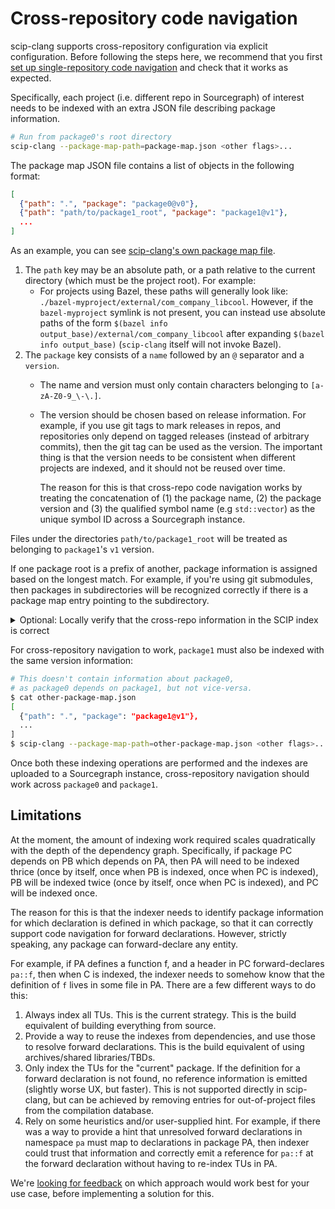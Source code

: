 # Cross-repository code navigation

scip-clang supports cross-repository configuration via explicit configuration.
Before following the steps here, we recommend that you first
[set up single-repository code navigation](/README.md#usage)
and check that it works as expected.

Specifically, each project (i.e. different repo in Sourcegraph)
of interest needs to be indexed with
an extra JSON file describing package information.

```bash
# Run from package0's root directory
scip-clang --package-map-path=package-map.json <other flags>...
```

The package map JSON file contains a list of objects in the following format:

```json
[
  {"path": ".", "package": "package0@v0"},
  {"path": "path/to/package1_root", "package": "package1@v1"},
  ...
]
```

As an example, you can see [scip-clang's own package map file](/tools/package-map.json).

1. The `path` key may be an absolute path, or a path relative to the current directory
   (which must be the project root). For example:
   - For projects using Bazel, these paths will generally look like:
     `./bazel-myproject/external/com_company_libcool`.
     However, if the `bazel-myproject` symlink is not present, you can
     instead use absolute paths of the form `$(bazel info output_base)/external/com_company_libcool`
     after expanding `$(bazel info output_base)`
     (`scip-clang` itself will not invoke Bazel).
2. The `package` key consists of a `name` followed by an `@` separator and a `version`.
   - The name and version must only contain characters belonging to `[a-zA-Z0-9_\-\.]`.
   - The version should be chosen based on release information.
     For example, if you use git tags to mark releases in repos,
     and repositories only depend on tagged releases (instead of arbitrary commits),
     then the git tag can be used as the version.
     The important thing is that the version needs to be consistent when
     different projects are indexed, and it should not be reused over time.

     The reason for this is that cross-repo code navigation works
     by treating the concatenation of (1) the package name,
     (2) the package version and (3) the qualified symbol name
     (e.g `std::vector`) as the unique symbol ID across a Sourcegraph instance.

Files under the directories `path/to/package1_root`
will be treated as belonging to `package1`'s `v1` version.

If one package root is a prefix of another, package information
is assigned based on the longest match. For example, if you're
using git submodules, then packages in subdirectories will be
recognized correctly if there is a package map entry
pointing to the subdirectory.

<details>
<summary>Optional: Locally verify that the cross-repo information in the SCIP index is correct</summary>

To double-check that the generated SCIP index has the correct cross-repo information,
you can use the [`scip` CLI](https://github.com/sourcegraph/scip/releases/tag/v0.3.2)'s
`snapshot` subcommand like so:

```bash
# Run from project root
scip snapshot --from index.scip --to out
```

The `out` directory will contain a copy of your project
annotated with SCIP data in a visual format.
For example, references to types from `package1` may be marked
as follows:

```cpp
    package1::Server server;
//  ^^^^^^^^ reference cxx . . $ package1/
//            ^^^^^^ reference cxx . package1 v1$ package1/Server#
```

</details>

For cross-repository navigation to work,
`package1` must also be indexed with the same version information:

```bash
# This doesn't contain information about package0,
# as package0 depends on package1, but not vice-versa.
$ cat other-package-map.json
[
  {"path": ".", "package": "package1@v1"},
  ...
]
$ scip-clang --package-map-path=other-package-map.json <other flags>...
```

Once both these indexing operations are performed and the indexes
are uploaded to a Sourcegraph instance, cross-repository navigation
should work across `package0` and `package1`.

## Limitations

At the moment, the amount of indexing work required
scales quadratically with the depth of the dependency graph.
Specifically, if package PC depends on PB which depends on PA,
then PA will need to be indexed thrice (once by itself, once when PB is indexed,
once when PC is indexed), PB will be indexed twice (once by itself,
once when PC is indexed), and PC will be indexed once.

The reason for this is that the indexer needs to identify
package information for which declaration is defined in which package,
so that it can correctly support code navigation for forward declarations.
However, strictly speaking, any package can forward-declare any entity.

For example, if PA defines a function f, and a header in PC
forward-declares `pa::f`, then when C is indexed, the indexer
needs to somehow know that the definition of `f` lives in some
file in PA. There are a few different ways to do this:

1. Always index all TUs. This is the current strategy.
   This is the build equivalent of building everything from source.
2. Provide a way to reuse the indexes from dependencies,
   and use those to resolve forward declarations.
   This is the build equivalent of using archives/shared libraries/TBDs.
3. Only index the TUs for the "current" package. If the
   definition for a forward declaration is not found,
   no reference information is emitted (slightly worse UX, but faster).
   This is not supported directly in scip-clang,
   but can be achieved by removing entries for
   out-of-project files from the compilation database.
4. Rely on some heuristics and/or user-supplied hint.
   For example, if there was a way to provide a hint that
   unresolved forward declarations in namespace `pa` must map
   to declarations in package PA, then indexer could
   trust that information and correctly emit a reference
   for `pa::f` at the forward declaration without having
   to re-index TUs in PA.

We're [looking for feedback](https://github.com/sourcegraph/scip-clang/issues/358)
on which approach would work best for your use case,
before implementing a solution for this.

